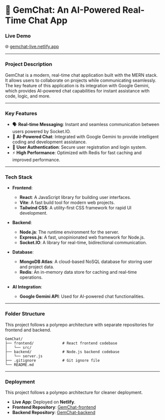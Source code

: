 # 💎 GemChat: An AI-Powered Real-Time Chat App

### Live Demo
🌐 [gemchat-live.netlify.app](https://gemchat-live.netlify.app)

---

### Project Description
GemChat is a modern, real-time chat application built with the MERN stack. It allows users to collaborate on projects while communicating seamlessly. The key feature of this application is its integration with Google Gemini, which provides AI-powered chat capabilities for instant assistance with code, logic, and more.

---

### Key Features
- 🗣️ **Real-time Messaging**: Instant and seamless communication between users powered by Socket.IO.
- 🤖 **AI-Powered Chat**: Integrated with Google Gemini to provide intelligent coding and development assistance.
- 🔐 **User Authentication**: Secure user registration and login system.
- ⚡ **High Performance**: Optimized with Redis for fast caching and improved performance.

---

### Tech Stack
- **Frontend**:
    - **React**: A JavaScript library for building user interfaces.
    - **Vite**: A fast build tool for modern web projects.
    - **Tailwind CSS**: A utility-first CSS framework for rapid UI development.

- **Backend**:
    - **Node.js**: The runtime environment for the server.
    - **Express.js**: A fast, unopinionated web framework for Node.js.
    - **Socket.IO**: A library for real-time, bidirectional communication.

- **Database**:
    - **MongoDB Atlas**: A cloud-based NoSQL database for storing user and project data.
    - **Redis**: An in-memory data store for caching and real-time operations.

- **AI Integration**:
    - **Google Gemini API**: Used for AI-powered chat functionalities.

---

### Folder Structure
This project follows a polyrepo architecture with separate repositories for frontend and backend.
```
GemChat/
├── frontend/             # React frontend codebase
│   └── src/
├── backend/              # Node.js backend codebase
│   └── server.js
├── .gitignore            # Git ignore file
└── README.md
```
---

### Deployment
This project follows a polyrepo architecture for cleaner deployment.
- **Live App**: Deployed on **Netlify**.
- **Frontend Repository**: [GemChat-frontend](https://github.com/aarjav-jain151/GemChat-frontend)
- **Backend Repository**: [GemChat-backend](https://github.com/aarjav-jain151/GemChat-backend)
